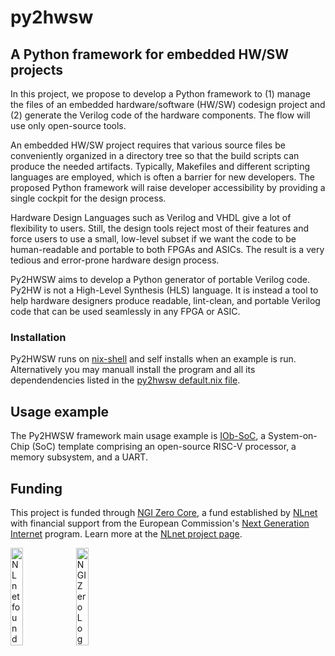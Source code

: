 <!--
SPDX-FileCopyrightText: 2024 IObundle

SPDX-License-Identifier: MIT
-->

# py2hwsw

## A Python framework for embedded HW/SW projects

In this project, we propose to develop a Python framework to (1) manage the
files of an embedded hardware/software (HW/SW) codesign project and (2) generate
the Verilog code of the hardware components. The flow will
use only open-source tools.

An embedded HW/SW project requires that various source files be conveniently
organized in a directory tree so that the build scripts can produce the needed
artifacts. Typically, Makefiles and different scripting languages are employed,
which is often a barrier for new developers. The proposed Python framework will
raise developer accessibility by providing a single cockpit for the design
process.

Hardware Design Languages such as Verilog and VHDL give a lot of flexibility to
users. Still, the design tools reject most of their features and force users to
use a small, low-level subset if we want the code to be human-readable and
portable to both FPGAs and ASICs. The result is a very tedious and error-prone
hardware design process.

Py2HWSW aims to develop a Python generator of portable Verilog code. Py2HW is
not a High-Level Synthesis (HLS) language. It is instead a tool to help hardware
designers produce readable, lint-clean, and portable Verilog code that can be
used seamlessly in any FPGA or ASIC.

### Installation

Py2HWSW runs on [nix-shell](https://nixos.org/download.html#nix-install-linux)
and self installs when an example is run. Alternatively you may manuall install
the program and all its dependendencies listed in the [py2hwsw default.nix
file](https://github.com/IObundle/py2hwsw/blob/main/py2hwsw/lib/default.nix).


## Usage example

The Py2HWSW framework main usage example is
[IOb-SoC](https://github.com/IObundle/iob-soc), a System-on-Chip (SoC) template
comprising an open-source RISC-V processor, a memory subsystem, and a UART.

## Funding

This project is funded through [NGI Zero Core](https://nlnet.nl/core), a fund established by [NLnet](https://nlnet.nl) with financial support from the European Commission's [Next Generation Internet](https://ngi.eu) program. Learn more at the [NLnet project page](https://nlnet.nl/project/Py2HWSW).

[<img src="https://nlnet.nl/logo/banner.png" alt="NLnet foundation logo" width="20%" />](https://nlnet.nl)
[<img src="https://nlnet.nl/image/logos/NGI0_tag.svg" alt="NGI Zero Logo" width="20%" />](https://nlnet.nl/core)

